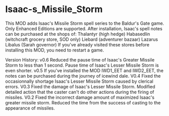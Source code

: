 # Isaac-s_Missile_Storm

This MOD adds Isaac's Missile Storm spell series to the Baldur's Gate game. Only Enhanced Editions are supported.
After installation, Isaac's spell notes can be purchased at the shops of:
  Thalantyr (high hedge)
  Habasedlin (witchcraft grocery store, SOD only)
  Liebard (adventurer bazaar)
  Lazarus Libalus (Sarah governor)
If you've already visited these stores before installing this MOD, you need to restart a game.

Version History: 
v0.6
Reduced the pause time of Isaac's Greater Missile Storm to less than 1 second. Pause time of Isaac's Lesser Missile Storm is even shorter.
v0.5
If you've installed the MOD IWD1_EET and IWD2_EET, the notes can be purchased during the journey of icewind dale.
V0.4
Fixed the occasionnally shortage Isaac's Lesser Missile Storm caused by clerical errors.
V0.3
Fixed the damage of Isaac's Lesser Missile Storm.
Modified detailed action that the caster can't do other actions during the firing of missiles.
V0.2
Fixed the incorrect damage amount of maximized Isaac's greater missile storm. 
Reduced the time from the success of casting to the appearance of missiles.
